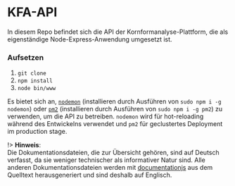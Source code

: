 # KFA-API
In diesem Repo befindet sich die API der Kornformanalyse-Plattform, die als eigenständige Node-Express-Anwendung umgesetzt ist.

### Aufsetzen

1. `git clone`
2. `npm install`
3. `node bin/www`

Es bietet sich an, [`nodemon`](https://www.npmjs.com/package/nodemon) (installieren durch Ausführen von `sudo npm i -g nodemon`) oder [`pm2`](https://www.npmjs.com/package/pm2) (installieren durch Ausführen von `sudo npm i -g pm2`) zu verwenden, um die API zu betreiben. `nodemon` wird für hot-reloading während des Entwickelns verwendet und `pm2` für geclustertes Deployment im production stage.

!> __Hinweis__: <br> Die Dokumentationsdateien, die zur Übersicht gehören, sind auf Deutsch verfasst, da sie weniger technischer als informativer Natur sind. Alle anderen Dokumentationsdateien werden mit [documentationjs](http://documentation.js.org/) aus dem Quelltext herausgeneriert und sind deshalb auf Englisch.